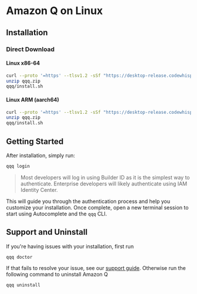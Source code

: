 # Amazon Q on Linux

## Installation

### Direct Download

#### Linux x86-64
```bash
curl --proto '=https' --tlsv1.2 -sSf "https://desktop-release.codewhisperer.us-east-1.amazonaws.com/latest/q-x86_64-linux.zip" -o "qqq.zip"
unzip qqq.zip
qqq/install.sh
```

#### Linux ARM (aarch64)
```bash
curl --proto '=https' --tlsv1.2 -sSf "https://desktop-release.codewhisperer.us-east-1.amazonaws.com/latest/q-aarch64-linux.zip" -o "qqq.zip"
unzip qqq.zip
qqq/install.sh
```

## Getting Started

After installation, simply run:

```bash
qqq login
```

> Most developers will log in using Builder ID as it is the simplest way to authenticate. Enterprise developers will likely authenticate using IAM Identity Center.

This will guide you through the authentication process and help you customize your installation. Once complete, open a new terminal session to start using Autocomplete and the `qqq` CLI.

## Support and Uninstall

If you're having issues with your installation, first run

```shell
qqq doctor
```

If that fails to resolve your issue, see our [support guide](../support.md). Otherwise run the following command to uninstall Amazon Q

```bash
qqq uninstall
```
